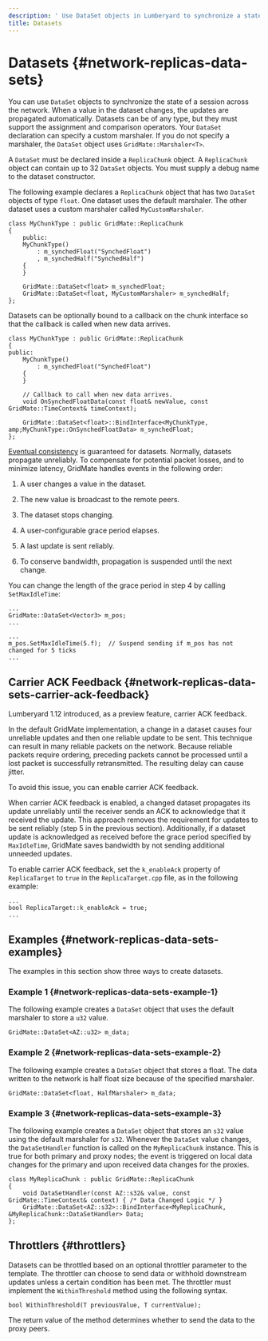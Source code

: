 ```yaml
---
description: ' Use DataSet objects in Lumberyard to synchronize a state across the network. '
title: Datasets
---
```

# Datasets {#network-replicas-data-sets}

You can use `DataSet` objects to synchronize the state of a session across the network\. When a value in the dataset changes, the updates are propagated automatically\. Datasets can be of any type, but they must support the assignment and comparison operators\. Your `DataSet` declaration can specify a custom marshaler\. If you do not specify a marshaler, the `DataSet` object uses `GridMate::Marshaler<T>`\.

A `DataSet` must be declared inside a `ReplicaChunk` object\. A `ReplicaChunk` object can contain up to 32 `DataSet` objects\. You must supply a debug name to the dataset constructor\.

The following example declares a `ReplicaChunk` object that has two `DataSet` objects of type `float`\. One dataset uses the default marshaler\. The other dataset uses a custom marshaler called `MyCustomMarshaler`\.

```
class MyChunkType : public GridMate::ReplicaChunk
{
    public:
    MyChunkType()
        : m_synchedFloat("SynchedFloat")
        , m_synchedHalf("SynchedHalf")
    {
    }

    GridMate::DataSet<float> m_synchedFloat;
    GridMate::DataSet<float, MyCustomMarshaler> m_synchedHalf;
};  
```

Datasets can be optionally bound to a callback on the chunk interface so that the callback is called when new data arrives\.

```
class MyChunkType : public GridMate::ReplicaChunk
{
public:
    MyChunkType()
        : m_synchedFloat("SynchedFloat")
    {
    }

    // Callback to call when new data arrives.
    void OnSynchedFloatData(const float& newValue, const GridMate::TimeContext& timeContext);

    GridMate::DataSet<float>::BindInterface<MyChunkType, amp;MyChunkType::OnSynchedFloatData> m_synchedFloat;
};
```

[Eventual consistency](https://docs.aws.amazon.com/general/latest/gr/glos-chap.html#eventualconsistency) is guaranteed for datasets\. Normally, datasets propagate unreliably\. To compensate for potential packet losses, and to minimize latency, GridMate handles events in the following order:

1. A user changes a value in the dataset\.

1. The new value is broadcast to the remote peers\.

1. The dataset stops changing\.

1. A user\-configurable grace period elapses\.

1. A last update is sent reliably\.

1. To conserve bandwidth, propagation is suspended until the next change\.

You can change the length of the grace period in step 4 by calling `SetMaxIdleTime`:

```
...
GridMate::DataSet<Vector3> m_pos;
...

...
m_pos.SetMaxIdleTime(5.f);  // Suspend sending if m_pos has not changed for 5 ticks
...
```

## Carrier ACK Feedback {#network-replicas-data-sets-carrier-ack-feedback}

Lumberyard 1\.12 introduced, as a preview feature, carrier ACK feedback\.

In the default GridMate implementation, a change in a dataset causes four unreliable updates and then one reliable update to be sent\. This technique can result in many reliable packets on the network\. Because reliable packets require ordering, preceding packets cannot be processed until a lost packet is successfully retransmitted\. The resulting delay can cause jitter\.

To avoid this issue, you can enable carrier ACK feedback\.

When carrier ACK feedback is enabled, a changed dataset propagates its update unreliably until the receiver sends an ACK to acknowledge that it received the update\. This approach removes the requirement for updates to be sent reliably \(step 5 in the previous section\)\. Additionally, if a dataset update is acknowledged as received before the grace period specified by `MaxIdleTime`, GridMate saves bandwidth by not sending additional unneeded updates\.

To enable carrier ACK feedback, set the `k_enableAck` property of `ReplicaTarget` to `true` in the `ReplicaTarget.cpp` file, as in the following example:

```
...
bool ReplicaTarget::k_enableAck = true;
...
```

## Examples {#network-replicas-data-sets-examples}

The examples in this section show three ways to create datasets\.

### Example 1 {#network-replicas-data-sets-example-1}

The following example creates a `DataSet` object that uses the default marshaler to store a `u32` value\.

```
GridMate::DataSet<AZ::u32> m_data;
```

### Example 2 {#network-replicas-data-sets-example-2}

The following example creates a `DataSet` object that stores a float\. The data written to the network is half float size because of the specified marshaler\.

```
GridMate::DataSet<float, HalfMarshaler> m_data;
```

### Example 3 {#network-replicas-data-sets-example-3}

The following example creates a `DataSet` object that stores an `s32` value using the default marshaler for `s32`\. Whenever the `DataSet` value changes, the `DataSetHandler` function is called on the `MyReplicaChunk` instance\. This is true for both primary and proxy nodes; the event is triggered on local data changes for the primary and upon received data changes for the proxies\.

```
class MyReplicaChunk : public GridMate::ReplicaChunk
{
    void DataSetHandler(const AZ::s32& value, const GridMate::TimeContext& context) { /* Data Changed Logic */ }
    GridMate::DataSet<AZ::s32>::BindInterface<MyReplicaChunk, &MyReplicaChunk::DataSetHandler> Data;
};
```

## Throttlers {#throttlers}

Datasets can be throttled based on an optional throttler parameter to the template\. The throttler can choose to send data or withhold downstream updates unless a certain condition has been met\. The throttler must implement the `WithinThreshold` method using the following syntax\.

```
bool WithinThreshold(T previousValue, T currentValue);
```

The return value of the method determines whether to send the data to the proxy peers\.